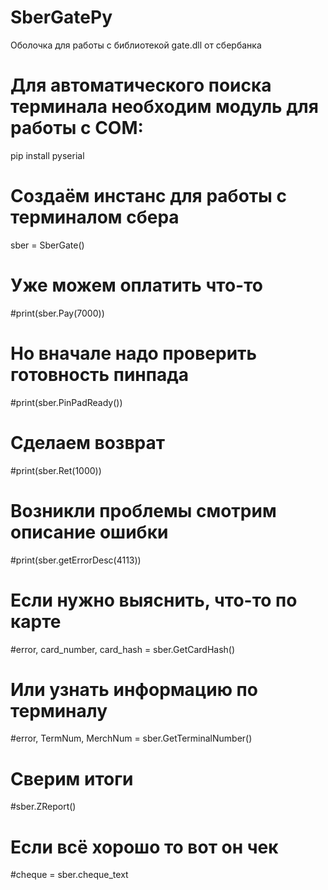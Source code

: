 # SberGatePy
Оболочка для работы с библиотекой gate.dll от сбербанка

# Для автоматического поиска терминала необходим модуль для работы с COM:
pip install pyserial

# Создаём инстанс для работы с терминалом сбера
sber = SberGate()
# Уже можем оплатить что-то
#print(sber.Pay(7000))
# Но вначале надо проверить готовность пинпада
#print(sber.PinPadReady())
# Сделаем возврат
#print(sber.Ret(1000))
# Возникли проблемы смотрим описание ошибки
#print(sber.getErrorDesc(4113))
# Если нужно выяснить, что-то по карте
#error, card_number, card_hash = sber.GetCardHash()
# Или узнать информацию по терминалу
#error, TermNum, MerchNum = sber.GetTerminalNumber()
# Сверим итоги
#sber.ZReport()
# Если всё хорошо то вот он чек
#cheque = sber.cheque_text
